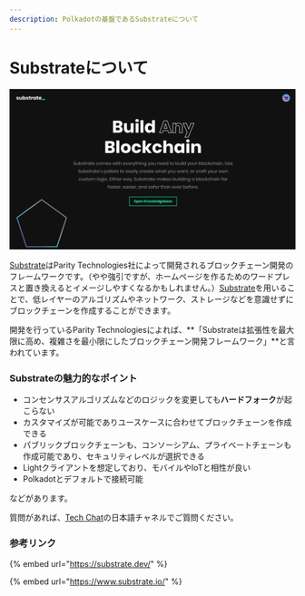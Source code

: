```yaml
---
description: Polkadotの基盤であるSubstrateについて
---
```


# Substrateについて

![substrate.io](../.gitbook/assets/sukurnshotto-2020-05-28-195006png.png)

[Substrate](https://www.substrate.io/)はParity Technologies社によって開発されるブロックチェーン開発のフレームワークです。（やや強引ですが、ホームページを作るためのワードプレスと置き換えるとイメージしやすくなるかもしれません。）[Substrate](https://www.substrate.io/)を用いることで、低レイヤーのアルゴリズムやネットワーク、ストレージなどを意識せずにブロックチェーンを作成することができます。

開発を行っているParity Technologiesによれば、**「Substrateは拡張性を最大限に高め、複雑さを最小限にしたブロックチェーン開発フレームワーク」**と言われています。

### Substrateの魅力的なポイント

* コンセンサスアルゴリズムなどのロジックを変更しても**ハードフォーク**が起こらない
* カスタマイズが可能でありユースケースに合わせてブロックチェーンを作成できる
* パブリックブロックチェーンも、コンソーシアム、プライベートチェーンも作成可能であり、セキュリティレベルが選択できる
* Lightクライアントを想定しており、モバイルやIoTと相性が良い
* Polkadotとデフォルトで接続可能

などがあります。

質問があれば、[Tech Chat](https://discord.gg/Cyjnrxv)の日本語チャネルでご質問ください。

### 参考リンク

{% embed url="https://substrate.dev/" %}

{% embed url="https://www.substrate.io/" %}

